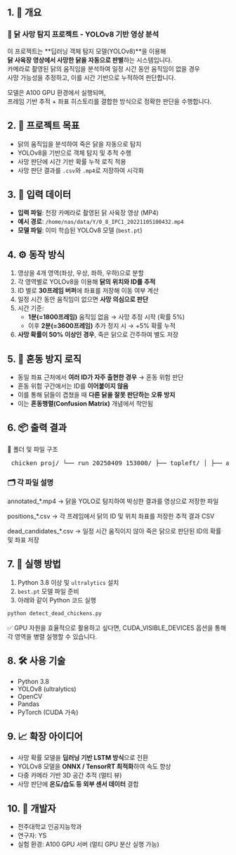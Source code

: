 ## 1. 📌 개요

### 🐔 닭 사망 탐지 프로젝트 - YOLOv8 기반 영상 분석

이 프로젝트는 **딥러닝 객체 탐지 모델(YOLOv8)**을 이용해  
**닭 사육장 영상에서 사망한 닭을 자동으로 판별**하는 시스템입니다.  
카메라로 촬영된 닭의 움직임을 분석하여 일정 시간 동안 움직임이 없을 경우  
사망 가능성을 추정하고, 이를 시간 기반으로 누적하여 판단합니다.

모델은 A100 GPU 환경에서 실행되며,  
프레임 기반 추적 + 좌표 히스토리를 결합한 방식으로 정확한 판단을 수행합니다.

## 2. 🎯 프로젝트 목표

- 닭의 움직임을 분석하여 죽은 닭을 자동으로 탐지
- YOLOv8을 기반으로 객체 탐지 및 추적 수행
- 사망 판단에 시간 기반 확률 누적 로직 적용
- 사망 판단 결과를 `.csv`와 `.mp4`로 저장하여 시각화

## 3. 📁 입력 데이터

- **입력 파일**: 천장 카메라로 촬영된 닭 사육장 영상 (MP4)
- **예시 경로**: `/home/nas/data/Y/0_8_IPC1_20221105100432.mp4`
- **모델 파일**: 이미 학습된 YOLOv8 모델 (`best.pt`)

## 4. ⚙️ 동작 방식

1. 영상을 4개 영역(좌상, 우상, 좌하, 우하)으로 분할
2. 각 영역별로 YOLOv8을 이용해 **닭의 위치와 ID를 추적**
3. ID 별로 **30프레임 버퍼**에 좌표를 저장해 이동 여부 계산
4. 일정 시간 동안 움직임이 없으면 **사망 의심으로 판단**
5. 시간 기준:
   - **1분(=1800프레임)** 움직임 없음 → 사망 추정 시작 (확률 5%)
   - 이후 **2분(=3600프레임)** 추가 정지 시 → +5% 확률 누적
6. **사망 확률이 50% 이상인 경우**, 죽은 닭으로 간주하여 별도 저장

## 5. 🧠 혼동 방지 로직

- 동일 좌표 근처에서 **여러 ID가 자주 출현한 경우** → 혼동 위험 판단
- 혼동 위험 구간에서는 ID를 **이어붙이지 않음**
- 이를 통해 닭들이 겹쳤을 때 **다른 닭을 잘못 판단하는 오류 방지**
- 이는 **혼동행렬(Confusion Matrix)** 개념에서 착안됨

## 6. 📦 출력 결과

📁 폴더 및 파일 구조
<pre> chicken_proj/ └── run_20250409_153000/ ├── topleft/ │ ├── annotated_topleft.mp4 │ ├── positions_topleft.csv │ └── dead_candidates_topleft.csv ├── topright/ │ ├── annotated_topright.mp4 │ ├── positions_topright.csv │ └── dead_candidates_topright.csv ├── bottomleft/ │ ├── annotated_bottomleft.mp4 │ ├── positions_bottomleft.csv │ └── dead_candidates_bottomleft.csv └── bottomright/ ├── annotated_bottomright.mp4 ├── positions_bottomright.csv └── dead_candidates_bottomright.csv </pre>

### 🗂️ 각 파일 설명
annotated_*.mp4
→ 닭을 YOLO로 탐지하여 박싱한 결과를 영상으로 저장한 파일

positions_*.csv
→ 각 프레임에서 닭의 ID 및 위치 좌표를 저장한 추적 결과 CSV

dead_candidates_*.csv
→ 일정 시간 움직이지 않아 죽은 닭으로 판단된 ID의 확률 및 좌표 저장

## 7. 🚀 실행 방법

1. Python 3.8 이상 및 `ultralytics` 설치
2. `best.pt` 모델 파일 준비
3. 아래와 같이 Python 코드 실행

```bash
python detect_dead_chickens.py
```
✅ GPU 자원을 효율적으로 활용하고 싶다면,
CUDA_VISIBLE_DEVICES 옵션을 통해 각 영역을 병렬 실행할 수 있습니다.

## 8. 🛠️ 사용 기술

- Python 3.8
- YOLOv8 (ultralytics)
- OpenCV
- Pandas
- PyTorch (CUDA 가속)

## 9. 📈 확장 아이디어

- 사망 확률 모델을 **딥러닝 기반 LSTM 방식**으로 전환
- YOLOv8 모델을 **ONNX / TensorRT 최적화**하여 속도 향상
- 다중 카메라 기반 3D 공간 추적 (멀티 뷰)
- 사망 판단에 **온도/습도 등 외부 센서 데이터** 결합

## 10. 🙌 개발자

- 전주대학교 인공지능학과  
- 연구자: YS 
- 실험 환경: A100 GPU 서버 (멀티 GPU 분산 실행 가능)
